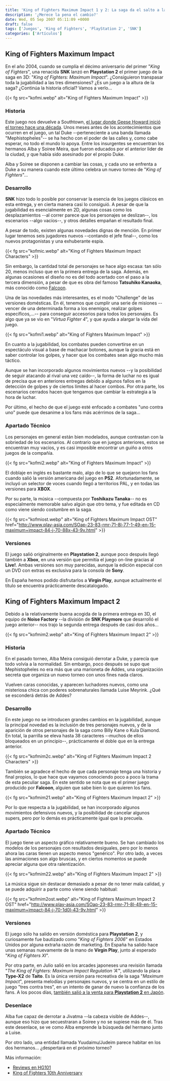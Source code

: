 ```yaml
---
title: 'King of Fighters Maximum Impact 1 y 2: La saga da el salto a las tres dimensiones'
description: '¿Merece la pena el cambio?'
date: Wed, 05 Sep 2007 05:11:09 +0000
draft: false
tags: ['Juegos', 'King of Fighters', 'PlayStation 2', 'SNK']
categories: ['Artículos']
---
```


## King of Fighters Maximum Impact

En el año 2004, cuando se cumplía el décimo aniversario del primer "_King of Fighters_", una renacida **SNK** lanzó en **Playstation 2** el primer juego de la saga en 3D: "_King of Fighters: Maximum Impact_". ¿Consiguieron transpasar toda la jugabilidad a las tres dimensiones? ¿Es un juego a la altura de la saga? ¿Continúa la historia oficial? Vamos a verlo...

{{< fg src="kofmi.webp" alt="King of Fighters Maximum Impact" >}}

### Historia

Este juego nos devuelve a Southtown, [el lugar donde Geese Howard inició el torneo hace una década](/king-of-fighters-94/). Unos meses antes de los acontecimientos que ocurren en el juego, un tal Duke --perteneciente a una banda llamada "Mephistopheles"-- se ha hecho con el poder de las calles y, como cabe esperar, no todo el mundo lo apoya. Entre los insurgentes se encuentran los hermanos Alba y Soiree Meira, que fueron educados por el anterior lider de la ciudad, y que había sido asesinado por el propio Duke.

Alba y Soiree se disponen a cambiar las cosas, y cada uno se enfrenta a Duke a su manera cuando este último celebra un nuevo torneo de "_King of Fighters_"...

### Desarrollo

**SNK** hizo todo lo posible por conservar la esencia de los juegos clásicos en esta entrega, y en cierta manera casi lo consiguió. A pesar de que la jugabilidad es esencialmente en 2D, algunas cosas como los desplazamientos --al correr parece que los personajes se deslizan--, los escenarios --algo vacíos--, y otros detalles empañan el resultado final.

A pesar de todo, existen algunas novedades dignas de mención. En primer lugar tenemos seis jugadores nuevos --contando el jefe final--, como los nuevos protagonistas y una exhuberante espía.

{{< fg src="kofmic.webp" alt="King of Fighters Maximum Impact Characters" >}}

Sin embargo, la cantidad total de personajes se hace algo escasa: tan sólo 20, menos incluso que en la primera entrega de la saga. Además, en algunas ocasiones el diseño no es del todo acertado con el paso a la tercera dimensión, a pesar de que es obra del famoso **Tatsuhiko Kanaoka**, más conocido como [Falcoon](http://en.wikipedia.org/wiki/Falcoon).

Una de las novedades más interesantes, es el modo "Challenge" de las versiones domésticas. En él, tenemos que cumplir una serie de misiones --vencer de una determinada forma a los enemigos, realizar golpes específicos,...-- para conseguir accesorios para todos los personajes. Es algo que ya se vio en "_Virtua Fighter 4_", y que ayuda a alargar la vida del juego.

{{< fg src="kofmi1.webp" alt="King of Fighters Maximum Impact" >}}

En cuanto a la jugabilidad, los combates pueden convertirse en un espectáculo visual a base de machacar botones, aunque la gracia está en saber controlar los golpes, y hacer que los combates sean algo mucho más táctico.

Aunque se han incorporado algunos movimientos nuevos --y la posibilidad de seguir atacando al rival una vez caído--, la forma de luchar no es igual de precisa que en anteriores entregas debido a algunos fallos en la detección de golpes y de ciertos límites al hacer combos. Por otra parte, los escenarios cerrados hacen que tengamos que cambiar la estrategia a la hora de luchar.

Por último, el hecho de que el juego esté enfocado a combates "uno contra uno" puede que desanime a los fans más acérrimos de la saga...

### Apartado Técnico

Los personajes en general están bien modelados, aunque contrastan con la sobriedad de los escenarios. Al contrario que en juegos anteriores, estos se encuentran muy vacíos, y es casi imposible encontrar un guiño a otros juegos de la compañía.

{{< fg src="kofmi2.webp" alt="King of Fighters Maximum Impact" >}}

El doblaje en inglés es bastante malo, algo de lo que se quejaron los fans cuando salió la versión americana del juego en **PS2**. Afortunadamente, se incluyó un selector de voces cuando llegó a territorios PAL, y en todas las versiones para **XBOX**.

Por su parte, la música --compuesta por **Toshikazu Tanaka**-- no es especialmente memorable salvo algún que otro tema, y fue editada en CD como viene siendo costumbre en la saga.

{{< fg src="kofmiost.webp" alt="King of Fighters Maximum Impact OST" href="http://www.play-asia.com/SOap-23-83-rmr-71-8l-77-1-49-en-15-maximum+impact-84-j-70-88x-43-9v.html" >}}

### Versiones

El juego salió originalmente en **Playstation 2**, aunque poco después llegó también a **Xbox**, en una versión que permitía el juego on-line gracias al **Live!**. Ambas versiones son muy parecidas, aunque la edición especial con un DVD con extras es exclusiva para la consola de **Sony**.

En España hemos podido disfrutarlos a **Virgin Play**, aunque actualmente el título se encuentra prácticamente descatalogado.

## King of Fighters Maximum Impact 2

Debido a la relativamente buena acogida de la primera entrega en 3D, el equipo de **Noise Factory** --la división de **SNK Playmore** que desarrolló el juego anterior-- nos trajo la segunda entrega después de casi dos años...

{{< fg src="kofmim2.webp" alt="King of Fighters Maximum Impact 2" >}}

### Historia

En el pasado torneo, Alba Meira consiguió derrotar a Duke, y parecía que todo volvía a la normalidad. Sin embargo, poco después se supo que Mephistopheles no era más que una marioneta de Addes, una organización secreta que organiza un nuevo torneo con unos fines nada claros.

Vuelven caras conocidas, y aparecen luchadores nuevos, como una misteriosa chica con poderes sobrenaturales llamada Luise Meyrink. ¿Qué se esconderá detrás de Addes?

### Desarrollo

En este juego no se introducen grandes cambios en la jugabilidad, aunque la principal novedad es la inclusión de tres personajes nuevos, y de la aparición de otros personajes de la saga como Billy Kane o Kula Diamond. En total, la parrilla se eleva hasta 38 caracteres --muchos de ellos bloqueados en un principio--, prácticamente el doble que en la entrega anterior.

{{< fg src="kofmim2c.webp" alt="King of Fighters Maximum Impact 2 Characters" >}}

También se agradece el hecho de que cada personaje tenga una historia y final propios, lo que hace que vayamos conociendo poco a poco la trama de esta peculiar saga. En este sentido se nota que es el primer juego producido por **Falcoon**, alguien que sabe bien lo que quieren los fans.

{{< fg src="kofmim21.webp" alt="King of Fighters Maximum Impact 2" >}}

Por lo que respecta a la jugabilidad, se han incorporado algunos movimientos defensivos nuevos, y la posibilidad de cancelar algunos supers, pero por lo demás es prácticamente igual que la precuela.

### Apartado Técnico

El juego tiene un aspecto gráfico relativamente bueno. Se han cambiado los modelos de los personajes con resultados desiguales, pero por lo menos ahora las caras tienen un aspecto menos "genérico". Por otro lado, a veces las animaciones son algo bruscas, y en ciertos momentos se puede apreciar alguna que otra ralentización.

{{< fg src="kofmim22.webp" alt="King of Fighters Maximum Impact 2" >}}

La música sigue sin destacar demasiado a pesar de no tener mala calidad, y se puede adquirir a parte como viene siendo habitual:

{{< fg src="kofmim2ost.webp" alt="King of Fighters Maximum Impact 2 OST" href="http://www.play-asia.com/SOap-23-83-rmr-71-8l-49-en-15-maximum+impact-84-j-70-1d0l-43-9v.html" >}}

### Versiones

El juego sólo ha salido en versión doméstica para **Playstation 2**, y curiosamente fue bautizado como "_King of Fighters 2006_" en Estados Unidos por alguna extraña razón de marketing. En España ha salido hace unas semanas nuevamente de la mano de **Virgin Play**, junto al esperado "_King of Fighters XI_".

Por otra parte, en Julio salió en los arcades japoneses una revisión llamada "_The King of Fighters: Maximum Impact Regulation 'A'_", utilizando la placa **Type-X2** de **Taito**. Es la única versión para recreativa de la saga "_Maximum Impact_", presenta melodías y personajes nuevos, y se centra en un estilo de juego "tres contra tres", en un intento de ganar de nuevo la confianza de los fans. A los pocos días, [también salió a la venta para **Playstation 2** en Japón](http://www.play-asia.com/SOap-23-83-rmr-71-40-77-2-49-en-15-king+fighters-84-j-70-1zso.html).

### Desenlace

Alba fue capaz de derrotar a Jivatma --la cabeza visible de Addes--, aunque eso hizo que secuestraran a Soiree y no se supiese más de él. Tras este desenlace, se ve como Alba emprende la búsqueda del hermano junto a Luise.

Por otro lado, una entidad llamada Yuudaimu/Judeim parece habitar en los dos hermanos... ¿despertará en el próximo torneo?

Más información:

*   [Reviews en HG101](http://www.hardcoregaming101.net/kof/kof8.htm)
*   [King of Fighters 10th Anniversary](http://web.archive.org/web/20070406000453/http://www.kof10th.com/english/index.html)